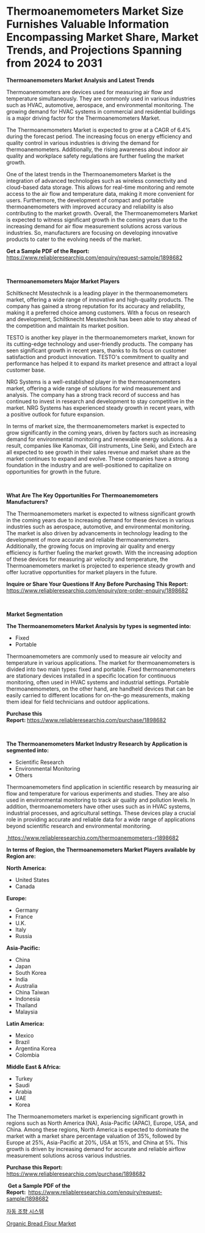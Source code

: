 <p><h1>Thermoanemometers Market Size Furnishes Valuable Information Encompassing Market Share, Market Trends, and Projections Spanning from 2024 to 2031</h1></p><p><strong>Thermoanemometers Market Analysis and Latest Trends</strong></p>
<p><p>Thermoanemometers are devices used for measuring air flow and temperature simultaneously. They are commonly used in various industries such as HVAC, automotive, aerospace, and environmental monitoring. The growing demand for HVAC systems in commercial and residential buildings is a major driving factor for the Thermoanemometers Market.</p><p>The Thermoanemometers Market is expected to grow at a CAGR of 6.4% during the forecast period. The increasing focus on energy efficiency and quality control in various industries is driving the demand for thermoanemometers. Additionally, the rising awareness about indoor air quality and workplace safety regulations are further fueling the market growth.</p><p>One of the latest trends in the Thermoanemometers Market is the integration of advanced technologies such as wireless connectivity and cloud-based data storage. This allows for real-time monitoring and remote access to the air flow and temperature data, making it more convenient for users. Furthermore, the development of compact and portable thermoanemometers with improved accuracy and reliability is also contributing to the market growth. Overall, the Thermoanemometers Market is expected to witness significant growth in the coming years due to the increasing demand for air flow measurement solutions across various industries.  So, manufacturers are focusing on developing innovative products to cater to the evolving needs of the market.</p></p>
<p><strong>Get a Sample PDF of the Report:&nbsp;</strong> <a href="https://www.reliableresearchiq.com/enquiry/request-sample/1898682">https://www.reliableresearchiq.com/enquiry/request-sample/1898682</a></p>
<p>&nbsp;</p>
<p><strong>Thermoanemometers Major Market Players</strong></p>
<p><p>Schiltknecht Messtechnik is a leading player in the thermoanemometers market, offering a wide range of innovative and high-quality products. The company has gained a strong reputation for its accuracy and reliability, making it a preferred choice among customers. With a focus on research and development, Schiltknecht Messtechnik has been able to stay ahead of the competition and maintain its market position.</p><p>TESTO is another key player in the thermoanemometers market, known for its cutting-edge technology and user-friendly products. The company has seen significant growth in recent years, thanks to its focus on customer satisfaction and product innovation. TESTO's commitment to quality and performance has helped it to expand its market presence and attract a loyal customer base.</p><p>NRG Systems is a well-established player in the thermoanemometers market, offering a wide range of solutions for wind measurement and analysis. The company has a strong track record of success and has continued to invest in research and development to stay competitive in the market. NRG Systems has experienced steady growth in recent years, with a positive outlook for future expansion.</p><p>In terms of market size, the thermoanemometers market is expected to grow significantly in the coming years, driven by factors such as increasing demand for environmental monitoring and renewable energy solutions. As a result, companies like Kanomax, Gill instruments, Line Seiki, and Extech are all expected to see growth in their sales revenue and market share as the market continues to expand and evolve. These companies have a strong foundation in the industry and are well-positioned to capitalize on opportunities for growth in the future.</p></p>
<p>&nbsp;</p>
<p><strong>What Are The Key Opportunities For Thermoanemometers Manufacturers?</strong></p>
<p><p>The Thermoanemometers market is expected to witness significant growth in the coming years due to increasing demand for these devices in various industries such as aerospace, automotive, and environmental monitoring. The market is also driven by advancements in technology leading to the development of more accurate and reliable thermoanemometers. Additionally, the growing focus on improving air quality and energy efficiency is further fueling the market growth. With the increasing adoption of these devices for measuring air velocity and temperature, the Thermoanemometers market is projected to experience steady growth and offer lucrative opportunities for market players in the future.</p></p>
<p><strong>Inquire or Share Your Questions If Any Before Purchasing This Report:</strong> <a href="https://www.reliableresearchiq.com/enquiry/pre-order-enquiry/1898682">https://www.reliableresearchiq.com/enquiry/pre-order-enquiry/1898682</a></p>
<p>&nbsp;</p>
<p><strong>Market Segmentation</strong></p>
<p><strong>The Thermoanemometers Market Analysis by types is segmented into:</strong></p>
<p><ul><li>Fixed</li><li>Portable</li></ul></p>
<p><p>Thermoanemometers are commonly used to measure air velocity and temperature in various applications. The market for thermoanemometers is divided into two main types: fixed and portable. Fixed thermoanemometers are stationary devices installed in a specific location for continuous monitoring, often used in HVAC systems and industrial settings. Portable thermoanemometers, on the other hand, are handheld devices that can be easily carried to different locations for on-the-go measurements, making them ideal for field technicians and outdoor applications.</p></p>
<p><strong>Purchase this Report:&nbsp;</strong><a href="https://www.reliableresearchiq.com/purchase/1898682">https://www.reliableresearchiq.com/purchase/1898682</a></p>
<p>&nbsp;</p>
<p><strong>The Thermoanemometers Market Industry Research by Application is segmented into:</strong></p>
<p><ul><li>Scientific Research</li><li>Environmental Monitoring</li><li>Others</li></ul></p>
<p><p>Thermoanemometers find application in scientific research by measuring air flow and temperature for various experiments and studies. They are also used in environmental monitoring to track air quality and pollution levels. In addition, thermoanemometers have other uses such as in HVAC systems, industrial processes, and agricultural settings. These devices play a crucial role in providing accurate and reliable data for a wide range of applications beyond scientific research and environmental monitoring.</p></p>
<p><a href="https://www.reliableresearchiq.com/thermoanemometers-r1898682">&nbsp;https://www.reliableresearchiq.com/thermoanemometers-r1898682</a></p>
<p><strong>In terms of Region, the Thermoanemometers Market Players available by Region are:</strong></p>
<p>
    <p> <strong> North America: </strong>
        <ul>
            <li>United States</li>
            <li>Canada</li>
        </ul>
        </p> 
    <p> <strong> Europe: </strong>
        <ul>
            <li>Germany</li>
            <li>France</li>
            <li>U.K.</li>
            <li>Italy</li>
            <li>Russia</li>
        </ul>
        </p> 
    <p> <strong> Asia-Pacific: </strong>
        <ul>
            <li>China</li>
            <li>Japan</li>
            <li>South Korea</li>
            <li>India</li>
            <li>Australia</li>
            <li>China Taiwan</li>
            <li>Indonesia</li>
            <li>Thailand</li>
            <li>Malaysia</li>
        </ul>
        </p> 
    <p> <strong> Latin America: </strong>
        <ul>
            <li>Mexico</li>
            <li>Brazil</li>
            <li>Argentina Korea</li>
            <li>Colombia</li>
        </ul>
        </p> 
    <p> <strong> Middle East & Africa: </strong>
        <ul>
            <li>Turkey</li>
            <li>Saudi</li>
            <li>Arabia</li>
            <li>UAE</li>
            <li>Korea</li>
        </ul>
    </p>
    </p>
<p><p>The Thermoanemometers market is experiencing significant growth in regions such as North America (NA), Asia-Pacific (APAC), Europe, USA, and China. Among these regions, North America is expected to dominate the market with a market share percentage valuation of 35%, followed by Europe at 25%, Asia-Pacific at 20%, USA at 15%, and China at 5%. This growth is driven by increasing demand for accurate and reliable airflow measurement solutions across various industries.</p></p>
<p><strong>Purchase this Report: </strong><a href="https://www.reliableresearchiq.com/purchase/1898682">https://www.reliableresearchiq.com/purchase/1898682</a></p>
<p>&nbsp;<strong>Get a Sample PDF of the Report:&nbsp;&nbsp;</strong><a href="https://www.reliableresearchiq.com/enquiry/request-sample/1898682">https://www.reliableresearchiq.com/enquiry/request-sample/1898682</a></p>
<p><strong></strong></p>
<p><p><a href="https://github.com/vdhdwjyp90142/Market-Research-Report-List-3/blob/main/999656644253.md">자동 조향 시스템</a></p><p><a href="https://medium.com/@rontaybrewer02024/strategic-insights-into-global-organic-bread-flour-market-trends-2024-2031-covered-in-106-241f69eded93">Organic Bread Flour Market</a></p></p>
